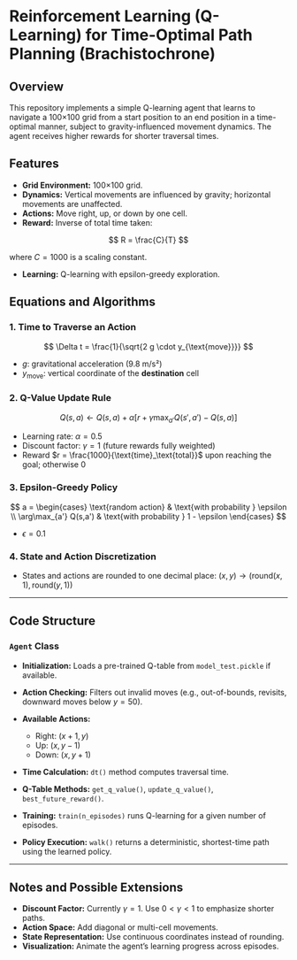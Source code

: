# Reinforcement Learning (Q-Learning) for Time-Optimal Path Planning (Brachistochrone)

## Overview

This repository implements a simple Q-learning agent that learns to navigate a 100×100 grid from a start position to an end position in a time-optimal manner, subject to gravity-influenced movement dynamics. The agent receives higher rewards for shorter traversal times.

## Features

* **Grid Environment:** 100×100 grid.
* **Dynamics:** Vertical movements are influenced by gravity; horizontal movements are unaffected.
* **Actions:** Move right, up, or down by one cell.
* **Reward:** Inverse of total time taken:

$$
R = \frac{C}{T}
$$

  where $C = 1000$ is a scaling constant.
* **Learning:** Q-learning with epsilon-greedy exploration.

## Equations and Algorithms

### 1. Time to Traverse an Action

$$
\Delta t = \frac{1}{\sqrt{2 g \cdot y_{\text{move}}}}
$$

* $g$: gravitational acceleration (9.8 m/s²)
* $y_{\text{move}}$: vertical coordinate of the **destination** cell

### 2. Q-Value Update Rule

$$
Q(s,a) \leftarrow Q(s,a) + \alpha \left[ r + \gamma \max_{a'}Q(s',a') - Q(s,a) \right]
$$

* Learning rate: $\alpha = 0.5$
* Discount factor: $\gamma = 1$ (future rewards fully weighted)
* Reward $r = \frac{1000}{\text{time}_\text{total}}$ upon reaching the goal; otherwise 0

### 3. Epsilon-Greedy Policy

$$
a = 
\begin{cases}
\text{random action} & \text{with probability } \epsilon \\
\arg\max_{a'} Q(s,a') & \text{with probability } 1 - \epsilon
\end{cases}
$$

* $\epsilon = 0.1$

### 4. State and Action Discretization

* States and actions are rounded to one decimal place:
  $(x, y) \rightarrow (\text{round}(x,1), \text{round}(y,1))$

---

## Code Structure

### `Agent` Class

* **Initialization:** Loads a pre-trained Q-table from `model_test.pickle` if available.
* **Action Checking:** Filters out invalid moves (e.g., out-of-bounds, revisits, downward moves below $y = 50$).
* **Available Actions:**

  * Right: $(x+1, y)$
  * Up: $(x, y-1)$
  * Down: $(x, y+1)$
* **Time Calculation:** `dt()` method computes traversal time.
* **Q-Table Methods:** `get_q_value()`, `update_q_value()`, `best_future_reward()`.
* **Training:** `train(n_episodes)` runs Q-learning for a given number of episodes.
* **Policy Execution:** `walk()` returns a deterministic, shortest-time path using the learned policy.

---

## Notes and Possible Extensions

* **Discount Factor:** Currently $\gamma = 1$. Use $0 < \gamma < 1$ to emphasize shorter paths.
* **Action Space:** Add diagonal or multi-cell movements.
* **State Representation:** Use continuous coordinates instead of rounding.
* **Visualization:** Animate the agent’s learning progress across episodes.

